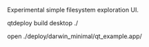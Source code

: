 Experimental simple filesystem exploration UI.

  qtdeploy build desktop ./

  open ./deploy/darwin_minimal/qt_example.app/

